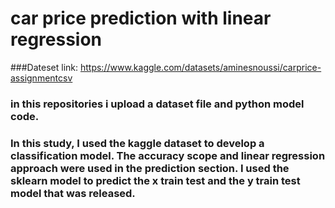 # car price prediction with linear regression 

###Dateset link: https://www.kaggle.com/datasets/aminesnoussi/carprice-assignmentcsv

### in this repositories i upload a dataset file and python model code.  

### In this study, I used the kaggle dataset to develop a classification model. The accuracy scope and linear regression approach were used in the prediction section. I used the sklearn model to predict the x train test and the y train test model that was released.
